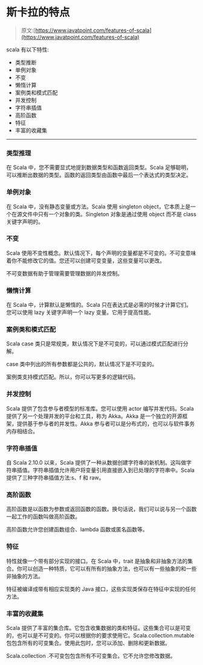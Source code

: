 # 斯卡拉的特点

> 原文:[https://www.javatpoint.com/features-of-scala](https://www.javatpoint.com/features-of-scala)

scala 有以下特性:

*   类型推断
*   单例对象
*   不变
*   懒惰计算
*   案例类和模式匹配
*   并发控制
*   字符串插值
*   高阶函数
*   特征
*   丰富的收藏集

* * *

### 类型推理

在 Scala 中，您不需要显式地提到数据类型和函数返回类型。Scala 足够聪明，可以推断出数据的类型。函数的返回类型由函数中最后一个表达式的类型决定。

### 单例对象

在 Scala 中，没有静态变量或方法。Scala 使用 singleton object，它本质上是一个在源文件中只有一个对象的类。Singleton 对象是通过使用 object 而不是 class 关键字声明的。

### 不变

Scala 使用不变性概念。默认情况下，每个声明的变量都是不可变的。不可变意味着你不能修改它的值。您还可以创建可变变量，这些变量可以更改。

不可变数据有助于管理需要管理数据的并发控制。

### 懒惰计算

在 Scala 中，计算默认是懒惰的。Scala 只在表达式是必需的时候才计算它们。您可以使用 lazy 关键字声明一个 lazy 变量。它用于提高性能。

### 案例类和模式匹配

Scala case 类只是常规类，默认情况下是不可变的，可以通过模式匹配进行分解。

case 类中列出的所有参数都是公共的，默认情况下是不可变的。

案例类支持模式匹配。所以，你可以写更多的逻辑代码。

### 并发控制

Scala 提供了包含参与者模型的标准库。您可以使用 actor 编写并发代码。Scala 提供了另一个处理并发的平台和工具，称为 Akka。Akka 是一个独立的开源框架，提供基于参与者的并发性。Akka 参与者可以是分布式的，也可以与软件事务内存相结合。

### 字符串插值

自 Scala 2.10.0 以来，Scala 提供了一种从数据创建字符串的新机制。这叫做字符串插值。字符串插值允许用户将变量引用直接嵌入到已处理的字符串中。Scala 提供了三种字符串插值方法:s、f 和 raw。

### 高阶函数

高阶函数是以函数为参数或返回函数的函数。换句话说，我们可以说与另一个函数一起工作的函数叫做高阶函数。

高阶函数允许您创建函数组合、lambda 函数或匿名函数等。

### 特征

特性就像一个带有部分实现的接口。在 Scala 中，trait 是抽象和非抽象方法的集合。你可以创造一种特质，它可以有所有的抽象方法，也可以有一些抽象的和一些非抽象的方法。

特征被编译成带有相应实现类的 Java 接口，这些实现类保存在特征中实现的任何方法。

### 丰富的收藏集

Scala 提供了丰富的集合库。它包含收集数据的类和特征。这些集合可以是可变的，也可以是不可变的。你可以根据你的要求使用它。Scala.collection.mutable 包包含所有的可变集合。使用此包时，您可以添加、删除和更新数据。

Scala.collection .不可变包包含所有不可变集合。它不允许您修改数据。